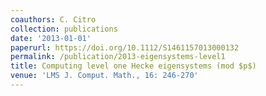 ```yaml
---
coauthors: C. Citro
collection: publications
date: '2013-01-01'
paperurl: https://doi.org/10.1112/S1461157013000132
permalink: /publication/2013-eigensystems-level1
title: Computing level one Hecke eigensystems (mod $p$)
venue: 'LMS J. Comput. Math., 16: 246-270'
---
```

